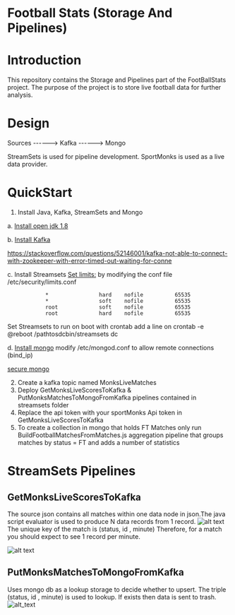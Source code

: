 # Football Stats (Storage And Pipelines)

# Introduction 
This repository contains the Storage and Pipelines part of the FootBallStats project.
The purpose of the project is to store live football data for further analysis.


# Design 

Sources ------> Kafka ------> Mongo 
                                  
StreamSets is used for pipeline development.
SportMonks is used as a live data provider.


# QuickStart 
1.  Install Java, Kafka, StreamSets and Mongo

a. [Install open jdk 1.8](https://www.digitalocean.com/community/tutorials/how-to-install-java-with-apt-on-ubuntu-18-04)
    
b. [Install Kafka](https://www.digitalocean.com/community/tutorials/how-to-install-apache-kafka-on-ubuntu-18-04)

https://stackoverflow.com/questions/52146001/kafka-not-able-to-connect-with-zookeeper-with-error-timed-out-waiting-for-conne
    
    
c. Install Streamsets 
   [Set limits:](https://superuser.com/questions/1200539/cannot-increase-open-file-limit-past-4096-ubuntu)
   by modifying the conf file /etc/security/limits.conf
            
                *                hard    nofile          65535
                *                soft    nofile          65535
                root             soft    nofile          65535
                root             hard    nofile          65535
                
    
Set Streamsets to run on boot with crontab add a line on  crontab -e 
@reboot  /pathtosdcbin/streamsets dc 

d. [Install mongo](https://itsfoss.com/install-mongodb-ubuntu/#install-from-ubuntu-repository)
   modify /etc/mongod.conf to allow remote connections (bind_ip) 
   
   [secure mongo](https://www.digitalocean.com/community/tutorials/how-to-install-and-secure-mongodb-on-ubuntu-16-04)
    
    
2.  Create a kafka topic named MonksLiveMatches
3.  Deploy  GetMonksLiveScoresToKafka & PutMonksMatchesToMongoFromKafka pipelines contained in streamsets folder 
4.  Replace the api token with your sportMonks Api token in GetMonksLiveScoresToKafka
5.  To create a collection in mongo that holds FT Matches only run BuildFootballMatchesFromMatches.js  aggregation pipeline that groups matches by status = FT and adds a number of statistics 

# StreamSets Pipelines 
## GetMonksLiveScoresToKafka 
The source json contains all matches within one data node in json.The java script evaluator is used to produce N data records from 1 record.
![alt text](https://github.com/athanikos/Football_Stats_Storage_And_Pipelines/blob/master/screenshots/GetMonkLiveScoresToKafka_one_to_many.png)
The unique key of the match is (status, id , minute)
Therefore, for a match you should expect to see 1 record per minute. 

![alt text](https://github.com/athanikos/Football_Stats_Storage_And_Pipelines/blob/master/screenshots/GetMonksLiveScoresToKafka.png)
## PutMonksMatchesToMongoFromKafka  
Uses mongo db as a lookup storage to decide whether to upsert. 
The triple (status, id , minute) is used to lookup.
If exists then data is sent to trash.
![alt_text](https://github.com/athanikos/Football_Stats_Storage_And_Pipelines/blob/master/screenshots/PutMonksMatchesToMongoFromKafka.png)












